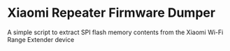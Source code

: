 # Xiaomi Repeater Firmware Dumper
A simple script to extract SPI flash memory contents from the Xiaomi Wi-Fi Range Extender device
